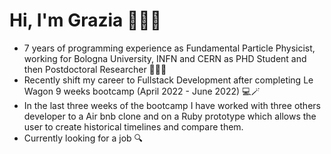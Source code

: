 # Hi, I'm Grazia 👩🏻‍💻

- 7 years of programming experience as Fundamental Particle Physicist, working for Bologna University, INFN and CERN as PHD Student and then Postdoctoral Researcher 👩🏻‍🔬
- Recently shift my career to Fullstack Development after completing Le Wagon 9 weeks bootcamp (April 2022 - June 2022) 💻🪄
- In the last three weeks of the bootcamp I have worked with three others developer to a Air bnb clone and on a Ruby prototype which allows the user to create historical timelines and compare them.
- Currently looking for a job 🔍
